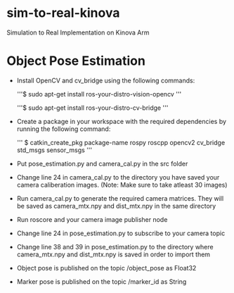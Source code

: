 # sim-to-real-kinova
Simulation to Real Implementation on Kinova Arm




# Object Pose Estimation

- Install OpenCV and cv_bridge using the following commands:

  '''$ sudo apt-get install ros-your-distro-vision-opencv '''
  
  '''$ sudo apt-get install ros-your-distro-cv-bridge '''

- Create a package in your workspace with the required dependencies by running the following command:
  
  ''' $ catkin_create_pkg package-name rospy roscpp opencv2 cv_bridge std_msgs sensor_msgs '''

- Put pose_estimation.py and camera_cal.py in the src folder

- Change line 24 in camera_cal.py to the directory you have saved your camera caliberation images. (Note: Make sure to take atleast 30 images)

- Run camera_cal.py to generate the required camera matrices. They will be saved as camera_mtx.npy and dist_mtx.npy in the same directory

- Run roscore and your camera image publisher node
 
- Change line 24 in pose_estimation.py to subscribe to your camera topic

- Change line 38 and 39 in pose_estimation.py to the directory where camera_mtx.npy and dist_mtx.npy is saved in order to import them

- Object pose is published on the topic /object_pose as Float32

- Marker pose is published on the topic /marker_id as String
